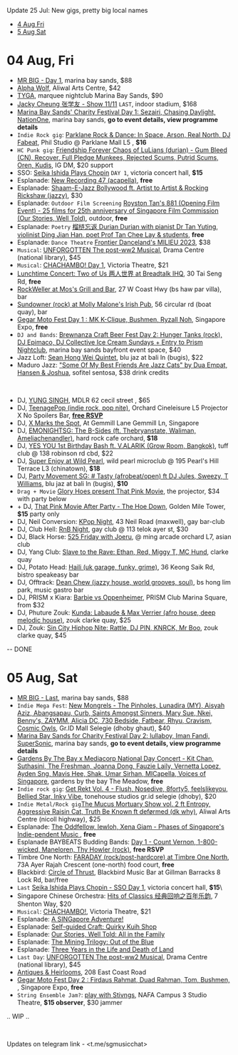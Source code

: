 Update 25 Jul: New gigs, pretty big local names

- [4 Aug Fri](#04-aug-fri)
- [5 Aug Sat](#05-aug-sat)

# 04 Aug, Fri
- [MR BIG - Day 1](https://www.sistic.com.sg/events/mrbig0823), marina bay sands, $88
- [Alpha Wolf](https://eventbrite.sg/e/664502554027), Aliwal Arts Centre, $42
- [TYGA](https://marqueesingapore.com/event/marquee-presents-tyga/), marquee nightclub Marina Bay Sands, $90
-  [Jacky Cheung 张学友 - Show 11/11](https://ticketmaster.sg/activity/detail/23_jc60) `LAST`, indoor stadium, $168
- [Marina Bay Sands' Charity Festival Day 1: Sezairi, Chasing Daylight, NationOne](https://www.marinabaysands.com/company-information/corporate-social-responsibility/sands-for-singapore.html), marina bay sands, **go to event details, view programme details**
- `Indie Rock gig`: [Parklane Rock & Dance:  In Space, Arson, Real North, DJ Fabeat](https://eventbrite.com/e/675064705707), Phil Studio @ Parklane Mall L5 , **$16**
- `HC Punk gig`: [Friendship Forever Chaos of LuLians (durian) - Gum Bleed (CN), Recover, Full Pledge Munkees, Rejected Scums, Putrid Scums, Oren, Kudis](https://www.instagram.com/p/CvQzJXkB6_n/), IG DM, $20 support
- SSO: [Seika Ishida Plays Chopin](https://www.sso.org.sg/whats-on/seika-ishida-plays-chopin) `DAY 1`, victoria concert hall, **$15**
- Esplanade: [New Recording 47 (acapella)](https://esplanade.com/whats-on/festivals-and-series/free-programmes/2023/red-dot-august/new-recording-47), **free**
- Esplanade: [Shaam-E-Jazz Bollywood ft. Artist to Artist & Rocking Rickshaw (jazzy)](https://esplanade.com/whats-on/2023/shaam-e-jazz-bollywoodesplanade), $30
- Esplanade: `Outdoor Film Screening` [Royston Tan's 881 (Opening Film Event) - 25 films for 25th anniversary of Singapore Film Commission (Our Stories, Well Told)](https://esplanade.com/whats-on/festivals-and-series/free-programmes/2023/red-dot-august/our-stories-well-told-881-opening-film-and-event), outdoor, **free**
- Esplanade: `Poetry` [榴梿忘返 Durian Durian with pianist Dr Tan Yuting, violinist Ding Jian Han, poet Prof Tan Chee Lay & students](https://esplanade.com/whats-on/festivals-and-series/free-programmes/2023/red-dot-august/durian-durian), **free**
- Esplanade: `Dance Theatre` [Frontier Danceland's MILIEU 2023](https://esplanade.com/whats-on/2023/milieu-2023), $38
- `Musical`: [UNFORGOTTEN The post-ww2 Musical](https://sistic.com.sg/events/unforgotten0823), Drama Centre (national library), $45
- `Musical`: [CHACHAMBO! Day 1](https://sg.bookmyshow.com/events/CHACHA23), Victoria Theatre, $21
- [Lunchtime Concert: Two of Us 两人世界 at Breadtalk IHQ](https://www.instagram.com/p/Cvdu466tPjW/), 30 Tai Seng Rd, **free**
- [RockWeller at Mos's Grill and Bar](https://www.instagram.com/p/CvfHgk7yD0t/), 27 W Coast Hwy (bs haw par villa), bar
- [Sundowner (rock) at Molly Malone's Irish Pub](https://www.instagram.com/p/CvcC4iou0pM), 56 circular rd (boat quay), bar
- [Gegar Moto Fest Day 1 : MK K-Clique, Bushmen, Ryzall Noh](https://www.instagram.com/p/CuOsYthJ95e/), Singapore Expo, **free**
- `DJ and Bands`: [Brewnanza Craft Beer Fest Day 2: Hunger Tanks (rock), DJ Epimaco, DJ Collective Ice Cream Sundays + Entry to Prism Nightclub](https://www.instagram.com/p/CvJ5ZJwO7Zc/), marina bay sands bayfront event space, $40
- Jazz Loft: [Sean Hong Wei Quintet](https://eventbrite.sg/e/671961423707), blu jaz at bali ln (bugis), $22
- Maduro Jazz: ["Some Of My Best Friends Are Jazz Cats" by Dua Empat, Hansen & Joshua](https://eventbrite.com/e/670803560507), sofitel sentosa, $38 drink credits 


&nbsp;


- DJ, [YUNG SINGH](https://www.ticketfairy.com/event/yung-singh2023), MDLR 62 cecil street , $65
- DJ, [TeenagePop (indie rock, pop nite)](https://www.instagram.com/p/CvVERJby7vT/), Orchard Cineleisure L5 Projector X No Spoilers Bar, [**free RSVP**](https://eventbrite.sg/e/688832024127)
- DJ, [X Marks the Spot](https://x-4aug.peatix.com/), At Gemmill Lane Gemmill Ln, Singapore
- DJ, [EMONIGHTSG: The B-Sides (ft. Thebryanstate, Waliman, Ameliachenandler)](https://emonightsg040823.peatix.com/), hard rock cafe orchard, **$18**
- DJ, [YES YOU 1st Birthday Bash ft. V.ALARIK (Grow Room, Bangkok)](https://eventbrite.com/e/673534609147), tuff club @ 138 robinson rd cbd, $22
- DJ, [Super Enjoy at Wild Pearl](https://www.eventbrite.sg/e/685277763237), wild pearl microclub @ 195 Pearl's Hill Terrace L3 (chinatown), **$18**
- DJ, [Party Movement SG: \# Tasty (afrobeat/open) ft DJ Jules, Sweezy, T Williams](https://www.instagram.com/p/CvE3LIIB3T4/), blu jaz at bali ln (bugis), **$10**
- `Drag + Movie` [Glory Hoes present That Pink Movie](https://theprojector.sg/films-and-events/pink/), the projector, $34 with party below
- \+ DJ, [That Pink Movie After Party - The Hoe Down](https://230804hoedown.peatix.com/), Golden Mile Tower, **$15** party only
- DJ, Neil Conversion: [KPop Night](https://www.instagram.com/p/CvaIpTRyGSE/), 43 Neil Road (maxwell), gay bar-club
- DJ, Club Hell: [RnB Night](https://clubhell0408.peatix.com/), gay club @ 113 telok ayer st, $30
- DJ, Black Horse: [525 Friday with Joeru](https://www.instagram.com/p/CvfN9v8p3zy/), @ ming arcade orchard L7, asian club
- DJ, Yang Club: [Slave to the Rave: Ethan, Red, Miggy T, MC Hund](https://www.instagram.com/p/CvW-zPgSPnJ/), clarke quay
- DJ, Potato Head: [Haili (uk garage, funky, grime)](https://www.instagram.com/p/CvZkfERy-o8/), 36 Keong Saik Rd, bistro speakeasy bar
- DJ, Offtrack: [Dean Chew (jazzy house, world grooves, soul)](https://www.instagram.com/p/CvESLpbS7gm), bs hong lim park, music gastro bar
- DJ, PRISM x Kiara: [Barbie vs Oppenheimer](https://eventbrite.sg/e/688893899197), PRISM Club Marina Square, from $32
- DJ, Phuture Zouk: [Kunda: Labaude & Max Verrier (afro house, deep melodic house)](https://ticketing.zoukclub.com/step1.aspx?L67TsyLgNVF9SrZGSAKlpw), zouk clarke quay, $25
- DJ, Zouk: [Sin City Hiphop Nite: Rattle, DJ PIN, KNRCK, Mr Boo](https://ticketing.zoukclub.com/step1.aspx?WthyRqJg9cNuUpL7rSP5wg), zouk clarke quay, $45

-- DONE

# 05 Aug, Sat
- [MR BIG - Last](https://www.sistic.com.sg/events/mrbig0823), marina bay sands, $88
- `Indie Mega Fest`: [New Mongrels - The Pinholes, Lunadira (MY), Aisyah Aziz, Abangsapau, Curb, Saints Amongst Sinners, Mary Sue, Nkei, Benny's, ZAYMM, Alicia DC, 730 Bedside, Fatbear, Rhyu, Cravism, Cosmic Owls](https://www.instagram.com/p/Ct1UUGRv6Zh/), Gr.ID Mall Selegie (dhoby ghaut), $40
- [Marina Bay Sands for Charity Festival Day 2: lullaboy, Iman Fandi, SuperSonic](https://www.marinabaysands.com/company-information/corporate-social-responsibility/sands-for-singapore.html), marina bay sands, **go to event details, view programme details**
- [Gardens By The Bay x Mediacorp National Day Concert - Kit Chan, Suthasini, The Freshman, Joanna Dong, Fauzie Laily, Vernetta Lopez, Ayden Sng, Mavis Hee, Shak, Umar Sirhan, MICapella, Voices of Singapore](https://www.gardensbythebay.com.sg/en/things-to-do/calendar-of-events/gardens-by-the-bay-and-mediacorp-national-day-concert-2023.html), gardens by the bay The Meadow, **free**
- `Indie rock gig`: [Get Rekt Vol. 4 - Flush, Nosedive, 8forty5, feelslikeyou, Bellied Star, Inky Vibe](https://www.instagram.com/p/Cu99QGABzYZ/), tonehouse studios gr.id selegie (dhoby), $20
- `Indie Metal/Rock gig`[The Mucus Mortuary Show vol. 2 ft Entropy, Aggressive Raisin Cat, Truth Be Known ft deførmed (dk why)](https://themucusshow.peatix.com/), Aliwal Arts Centre (nicoll highway), $25
- Esplanade: [The Oddfellow, lewloh, Xena Giam - Phases of Singapore's Indie-pendent Music ](https://esplanade.com/whats-on/festivals-and-series/free-programmes/2023/red-dot-august/phases-of-singapores-indiependent-music-outdoor-theatre), **free**
- Esplanade BAYBEATS Budding Bands: [Day 1 - Count Vernon, 1-800-wicked, Maneloren, Thy Howler (rock)](https://www.instagram.com/p/CvebWzMuOD8/), **free RSVP**
- Timbre One North: [FARADAY (rock/post-hardcore) at Timbre One North](https://www.instagram.com/p/CuOBmCvSHcK/), 73A Ayer Rajah Crescent (one-north) food court, **free**
- Blackbird: [Circle of Thrust](https://www.instagram.com/p/CvSDw5mJm8q/), Blackbird Music Bar at Gillman Barracks 8 Lock Rd, bar/free
- `Last` [Seika Ishida Plays Chopin - SSO Day 1](https://www.sso.org.sg/whats-on/seika-ishida-plays-chopin), victoria concert hall, **$15**\
- Singapore Chinese Orchestra: [Hits of Classics 经典回响之百年乐韵](https://www.sco.com.sg/en/events/all-concerts-and-events/event/506.html), 7 Shenton Way, $20
- `Musical`: [CHACHAMBO!](https://sg.bookmyshow.com/events/CHACHA23), Victoria Theatre, $21
- Esplanade: [A SINGapore Adventure!](https://esplanade.com/whats-on/2023/a-singapore-adventure)
- Esplanade: [Self-guided Craft: Quirky Kuih Shop](https://esplanade.com/whats-on/festivals-and-series/free-programmes/2023/red-dot-august/self-guided-craft-quirky-kuih-shop)
- Esplanade: [Our Stories, Well Told: All in the Family](https://esplanade.com/whats-on/festivals-and-series/**fprogrammes/2023/red-dot-august/our-stories-well-told-all-in-the-family)
- Esplanade: [The Mining Trilogy: Out of the Blue](https://esplanade.com/whats-on/festivals-and-series/series/the-studios/events/the-mining-trilogy-out-of-the-blue)
- Esplanade: [Three Years in the Life and Death of Land](https://esplanade.com/whats-on/festivals-and-series/series/the-studios/events/three-years-in-the-life-and-death-of-land)
- `Last Day`: [UNFORGOTTEN The post-ww2 Musical](https://sistic.com.sg/events/unforgotten0823), Drama Centre (national library), $45
- [Antiques & Heirlooms](https://antiques-heirlooms.peatix.com/), 208 East Coast Road
- [Gegar Moto Fest Day 2 : Firdaus Rahmat, Duad Rahman, Tom, Bushmen, ](https://www.instagram.com/p/CuOsYthJ95e/), Singapore Expo, **free**
- `String Ensemble Jam?`: [play with Stivngs](https://www.instagram.com/p/CuqnrdryCTU/), NAFA Campus 3 Studio Theatre, **$15 observer**, $30 jammer

.. WIP ..
 
&nbsp; 

Updates on telegram link - <t.me/sgmusicchat>
